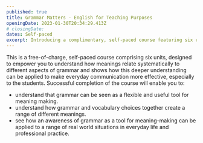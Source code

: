 ```yaml
---
published: true
title: Grammar Matters - English for Teaching Purposes
openingDate: 2023-01-30T20:34:29.413Z
# closingDate:
dates: Self-paced
excerpt: Introducing a complimentary, self-paced course featuring six units, aimed at helping learners grasp the systematic relationship between grammar and meaning, particularly for students. By completing this course, you'll recognize grammar as a versatile tool for conveying meaning, comprehend the interplay of grammar and vocabulary in creating diverse meanings, and apply this awareness in various real-world situations for effective everyday communication and professional practice.
---
```


This is a free-of-charge, self-paced course comprising six units, designed to empower you to understand how meanings relate systematically to different aspects of grammar and shows how this deeper understanding can be applied to make everyday communication more effective, especially to the students. Successful completion of the course will enable you to:

- understand that grammar can be seen as a flexible and useful tool for meaning making.
- understand how grammar and vocabulary choices together create a range of different meanings.
- see how an awareness of grammar as a tool for meaning-making can be applied to a range of real world situations in everyday life and professional practice.
